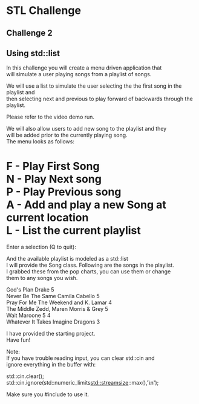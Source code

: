 # STL Challenge  
## Challenge 2  
## Using std::list  

In this challenge you will create a menu driven application that  
will simulate a user playing songs from a playlist of songs.  

We will use a list to simulate the user selecting the the first song in the playlist and  
then selecting next and previous to play forward of backwards through the  
playlist.  

Please refer to the video demo run.  

We will also allow users to add new song to the playlist and they  
will be added prior to the currently playing song.  
The menu looks as follows:  

F - Play First Song  
N - Play Next song  
P - Play Previous song  
A - Add and play a new Song at current location  
L - List the current playlist  
========================  
Enter a selection (Q to quit):  

And the available playlist is modeled as a std::list<Song>  
I will provide the Song class. Following are the songs in the playlist.  
I grabbed these from the pop charts, you can use them or change  
them to any songs you wish.  

God's Plan                  Drake                                       5  
Never Be The Same   Camila Cabello                         5  
Pray For Me               The Weekend and K. Lamar      4  
The Middle                Zedd, Maren Morris & Grey     5  
Wait                           Maroone 5                                4  
Whatever It Takes      Imagine Dragons                      3  

I have provided the starting project.  
Have fun!  

Note:  
If you have trouble reading input, you can clear std::cin and  
ignore everything in the buffer with:  

std::cin.clear();  
std::cin.ignore(std::numeric_limits<std::streamsize>::max(),'\n');  

Make sure you #include <limits> to use it.  

